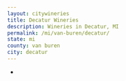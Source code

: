 ```yaml
---
layout: citywineries
title: Decatur Wineries
description: Wineries in Decatur, MI
permalink: /mi/van-buren/decatur/
state: mi
county: van buren
city: decatur
---
```

-
